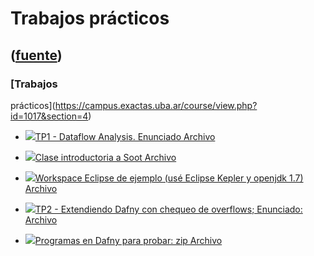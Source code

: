 # Trabajos prácticos
([fuente](https://campus.exactas.uba.ar/course/view.php?id=1017&section=4))
---
### [Trabajos
prácticos](https://campus.exactas.uba.ar/course/view.php?id=1017&section=4)

  - [![ ](https://campus.exactas.uba.ar/theme/image.php/aardvark/core/1524598950/f/pdf-24)TP1 - Dataflow Analysis. Enunciado Archivo](https://campus.exactas.uba.ar/mod/resource/view.php?id=52583)

  - [![ ](https://campus.exactas.uba.ar/theme/image.php/aardvark/core/1524598950/f/pdf-24)Clase introductoria a Soot Archivo](https://campus.exactas.uba.ar/mod/resource/view.php?id=52584)

  - [![ ](https://campus.exactas.uba.ar/theme/image.php/aardvark/core/1524598950/f/archive-24)Workspace Eclipse de ejemplo (usé Eclipse Kepler y openjdk 1.7) Archivo](https://campus.exactas.uba.ar/mod/resource/view.php?id=52585)

  - [![ ](https://campus.exactas.uba.ar/theme/image.php/aardvark/core/1524598950/f/pdf-24)TP2 - Extendiendo Dafny con chequeo de overflows; Enunciado: Archivo](https://campus.exactas.uba.ar/mod/resource/view.php?id=52586)

  - [![ ](https://campus.exactas.uba.ar/theme/image.php/aardvark/core/1524598950/f/archive-24)Programas en Dafny para probar: zip Archivo](https://campus.exactas.uba.ar/mod/resource/view.php?id=52587)

